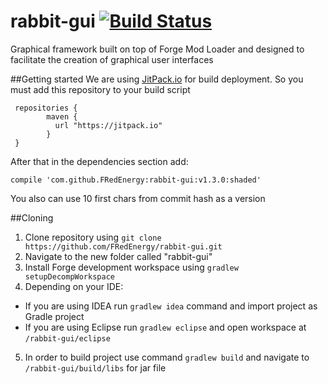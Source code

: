 # rabbit-gui [![Build Status](https://travis-ci.org/CityOfLearning/rabbit-gui.svg?branch=DYN-CityServer)](https://travis-ci.org/CityOfLearning/rabbit-gui)
Graphical framework built on top of Forge Mod Loader and designed to facilitate the creation of graphical user interfaces

##Getting started
We are using [JitPack.io](http://jitpack.io) for build deployment. So you must add this repository to your build script
```
 repositories {
        maven { 
          url "https://jitpack.io" 
        }
 }
```
After that in the dependencies section add:
```
compile 'com.github.FRedEnergy:rabbit-gui:v1.3.0:shaded'
```
You also can use 10 first chars from commit hash as a version

##Cloning
1. Clone repository using `git clone https://github.com/FRedEnergy/rabbit-gui.git`
2. Navigate to the new folder called "rabbit-gui"
3. Install Forge development workspace using `gradlew setupDecompWorkspace`
4. Depending on your IDE:
  * If you are using IDEA run `gradlew idea` command and import project as Gradle project
  * If you are using Eclipse run `gradlew eclipse` and open workspace at `/rabbit-gui/eclipse`
5. In order to build project use command `gradlew build` and navigate to `/rabbit-gui/build/libs` for jar file

